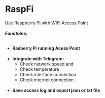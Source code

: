 # RaspFi
Use Raspberry Pi with WiFi Access Point<br /><br />
***Functoins:*** <br /><br />
* **Rasberry Pi running Acess Point** <br /><br />
* **Integrate with Telegram:**
  - Check network speed and 
  - Check temperature 
  - Check interface connection 
  - Check internet connection <br /><br />
* **Save access log and export json or txt file**

